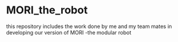 # MORI_the_robot
this repository includes the work done by me and my team mates in developing our version of MORI -the modular robot
